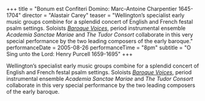 +++
title = "Bonum est Confiteri Domino: Marc-Antoine Charpentier 1645-1704"
director = "Alastair Carey"
teaser = "Wellington’s specialist early music groups combine for a splendid concert of English and French festal psalm settings. Soloists [*Baroque Voices*](http://www.baroquevoices.co.nz/), period instrumental ensemble *Academia Sanctae Mariae* and *The Tudor Consort* collaborate in this very special performance by the two leading composers of the early baroque."
performanceDate = 2005-08-26
performanceTime = "8pm"
subtitle = "O Sing unto the Lord: Henry Purcell 1659-1695"
+++

Wellington’s specialist early music groups combine for a splendid concert of English and French festal psalm settings. Soloists [*Baroque Voices*](http://www.baroquevoices.co.nz/), period instrumental ensemble *Academia Sanctae Mariae* and *The Tudor Consort* collaborate in this very special performance by the two leading composers of the early baroque.
